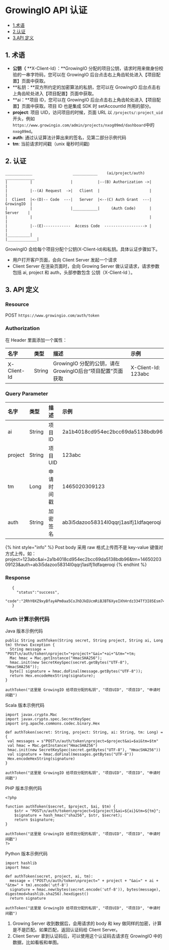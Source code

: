 # GrowingIO API 认证

* [1.术语](authentication.md#terminology)
* [2.认证](authentication.md#authentication)
* [3.API 定义](authentication.md#api-definition)

## 1. 术语  <a id="terminology"></a>

* **公钥（** **X-Client-Id）：**GrowingIO 分配的项目公钥，请求时用来做身份校验的一串字符码，您可以在 GrowingIO 后台点击右上角齿轮处进入【项目配置】页面中获取。
* **私钥：**双方所约定的加密算法的私钥，您可以在 GrowingIO 后台点击右上角齿轮处进入【项目配置】页面中获取。
* **ai：**项目 ID，您可以在 GrowingIO 后台点击右上角齿轮处进入【项目配置】页面中获取。项目 ID 也是集成 SDK 时 setAccountId 所用的部分。
* **project**: 项目 UID，访问项目的时候，页面 URL 以 `/projects/:project_uid` 开头，例如 `https://www.growingio.com/admin/projects/nxog09md/dashboard`中的`nxog09md`。
* **auth**: 通过认证算法计算出来的签名，见第二部分示例代码
* **tm**: 当前请求时间戳（unix 毫秒时间戳\)

## 2. 认证  <a id="authentication"></a>

```text
____________                  ___________    (ai/project/auth)   _____________
|          |                 |           |--(B) Authorization ->|             |
|          |--(A) Request  ->|   Client  |                      |             |
|  Client  |<-(D)-- Code  ---|   Server  |<--(C) Auth Grant  ---|  GrowingIO  |
|          |                 |___________|     (Auth Code)      |   Server    |
|          |                                                    |             |
|          |--(E)------------  Access Code  ------------------> |             |
|__________|                                                    |_____________|
```

GrowingIO 会给每个项目分配个公钥\(X-Client-Id\)和私钥。具体认证步骤如下。

* 用户打开客户页面，会向 Client Server 发起一个请求
* Client Server 在渲染页面时，会向 Growing Server 做认证请求，请求参数包括 ai, project 和 auth，头部参数包含 公钥（X-Client-Id ）。

## 3. API 定义

### Resource

POST `https://www.growingio.com/auth/token`

### Authorization  <a id="authorization"></a>

在 Header 里面添加一个属性：

| 名字 | 类型 | 描述 | 示例 |
| :--- | :--- | :--- | :--- |
| X-Client-Id | String | GrowingIO 分配的公钥，请在GrowingIO后台“项目配置”页面获取 | X-Client-Id: 123abc |

### Query Parameter  <a id="query-parameter"></a>

| 名字 | 类型 | 描述 | 示例 |
| :--- | :--- | :--- | :--- |
| ai | String | 项目 ID | 2a1b4018cd954ec2bcc69da5138bdb96 |
| project | String | 项目 UID | 123abc |
| tm | Long | 申请时间戳 | 1465020309123 |
| auth | String | 加密签名 | ab3i5dazoo58314l0qqrj1aslfj1ldfaqeroqi |

{% hint style="info" %}
Post body 采用 raw 格式上传而不是 key-value 键值对方式上传。如：project=123abc&ai=2a1b4018cd954ec2bcc69da5138bdb96&tm=1465020309123&auth=ab3i5dazoo58314l0qqrj1aslfj1ldfaqeroqi
{% endhint %}

### Response  <a id="response"></a>

```text
   {
     "status":"success",
     "code":"2RhY0XZ9xyBfayAPm0aa5CoJhDJkEUcmRiBJBT6XyeIXhHrdz334Tf3I85Esm74Q"
   }
```

### Auth 计算示例代码

Java 版本示例代码

```text
public String authToken(String secret, String project, String ai, Long tm) throws Exception {
  String message = "POST\n/auth/token\nproject="+project+"&ai="+ai+"&tm="+tm;
  Mac hmac = Mac.getInstance("HmacSHA256");
  hmac.init(new SecretKeySpec(secret.getBytes("UTF-8"), "HmacSHA256"));
  byte[] signature = hmac.doFinal(message.getBytes("UTF-8"));
  return Hex.encodeHexString(signature);
}

authToken("这里是 GrowingIO 给项目分配的私钥", "项目UID", "项目ID", "申请时间戳")
```

Scala 版本示例代码

```text
import javax.crypto.Mac
import javax.crypto.spec.SecretKeySpec
import org.apache.commons.codec.binary.Hex

def authToken(secret: String, project: String, ai: String, tm: Long) = {
 val messages = s"POST\n/auth/token\nproject=$project&ai=$ai&tm=$tm"
 val hmac = Mac.getInstance("HmacSHA256")
 hmac.init(new SecretKeySpec(secret.getBytes("UTF-8"), "HmacSHA256"))
 val signature = hmac.doFinal(messages.getBytes("UTF-8"))
 Hex.encodeHexString(signature)
}

authToken("这里是 GrowingIO 给项目分配的私钥", "项目UID", "项目ID", "申请时间戳")
```

PHP 版本示例代码

```text
<?php

function authToken($secret, $project, $ai, $tm) {
    $str = "POST\n/auth/token\nproject=${project}&ai=${ai}&tm=${tm}";
    $signature = hash_hmac("sha256", $str, $secret);
    return $signature;
}

authToken("这里是 GrowingIO 给项目分配的私钥", "项目UID", "项目ID", "申请时间戳")
?>
```

Python 版本示例代码

```text
import hashlib
import hmac

def authToken(secret, project, ai, tm):
  message = ("POST\n/auth/token\nproject=" + project + "&ai=" + ai + "&tm=" + tm).encode('utf-8')
  signature = hmac.new(bytes(secret.encode('utf-8')), bytes(message), digestmod=hashlib.sha256).hexdigest()
  return signature

authToken("这里是 GrowingIO 给项目分配的私钥", "项目UID", "项目ID", "申请时间戳")
```

1. Growing Server 收到数据后，会用请求的 body 和 key 做同样的加密，计算是不是匹配。如果匹配，返回认证码给 Client Server。
2. Client Server 拿到认证码后，可以使用这个认证码去请求在 GrowingIO 中的数据，比如看板和单图。

